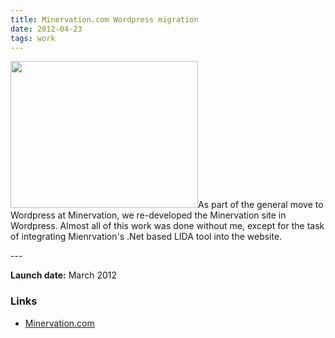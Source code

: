```yaml
---
title: Minervation.com Wordpress migration
date: 2012-04-23
tags: work
---
```

<p><img src="/assets/images/minervationcom.png" alt="" width="300" height="235" />As part of the general move to Wordpress at Minervation, we re-developed the Minervation site in Wordpress. Almost all of this work was done without me, except for the task of integrating Mienrvation's .Net based LIDA tool into the website.</p>
---

<p><strong>Launch date:</strong> March 2012</p>
<h3>Links</h3>
<ul>
<li><a href="http://www.minervation.com/">Minervation.com</a></li>
</ul>